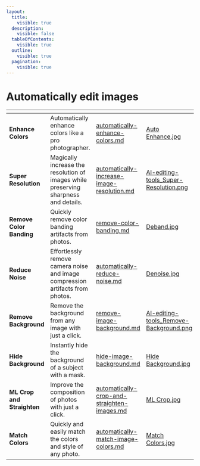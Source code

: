 ```yaml
---
layout:
  title:
    visible: true
  description:
    visible: false
  tableOfContents:
    visible: true
  outline:
    visible: true
  pagination:
    visible: true
---
```


# Automatically edit images

<table data-view="cards"><thead><tr><th></th><th></th><th data-hidden data-card-target data-type="content-ref"></th><th data-hidden data-card-cover data-type="files"></th></tr></thead><tbody><tr><td><strong>Enhance Colors</strong></td><td>Automatically enhance colors like a pro photographer.        </td><td><a href="automatically-enhance-colors.md">automatically-enhance-colors.md</a></td><td><a href="../.gitbook/assets/Auto Enhance.jpg">Auto Enhance.jpg</a></td></tr><tr><td><strong>Super Resolution</strong></td><td>Magically increase the resolution of images while preserving sharpness and details.</td><td><a href="automatically-increase-image-resolution.md">automatically-increase-image-resolution.md</a></td><td><a href="../.gitbook/assets/AI-editing-tools_Super-Resolution.png">AI-editing-tools_Super-Resolution.png</a></td></tr><tr><td><strong>Remove Color Banding</strong></td><td>Quickly remove color banding artifacts from photos.   </td><td><a href="remove-color-banding.md">remove-color-banding.md</a></td><td><a href="../.gitbook/assets/Deband.jpg">Deband.jpg</a></td></tr><tr><td><strong>Reduce Noise</strong></td><td>Effortlessly remove camera noise and image compression artifacts from photos.</td><td><a href="automatically-reduce-noise.md">automatically-reduce-noise.md</a></td><td><a href="../.gitbook/assets/Denoise.jpg">Denoise.jpg</a></td></tr><tr><td><strong>Remove Background</strong></td><td>Remove the background from any image with just a click.</td><td><a href="remove-image-background.md">remove-image-background.md</a></td><td><a href="../.gitbook/assets/AI-editing-tools_Remove-Background.png">AI-editing-tools_Remove-Background.png</a></td></tr><tr><td><strong>Hide Background</strong></td><td>Instantly hide the background of a subject with a mask. </td><td><a href="hide-image-background.md">hide-image-background.md</a></td><td><a href="../.gitbook/assets/Hide Background.jpg">Hide Background.jpg</a></td></tr><tr><td><strong>ML Crop and Straighten</strong></td><td>Improve the composition of photos with just a click.</td><td><a href="automatically-crop-and-straighten-images.md">automatically-crop-and-straighten-images.md</a></td><td><a href="../.gitbook/assets/ML Crop.jpg">ML Crop.jpg</a></td></tr><tr><td><strong>Match Colors</strong></td><td>Quickly and easily match the colors and style of any photo.</td><td><a href="automatically-match-image-colors.md">automatically-match-image-colors.md</a></td><td><a href="../.gitbook/assets/Match Colors.jpg">Match Colors.jpg</a></td></tr></tbody></table>
